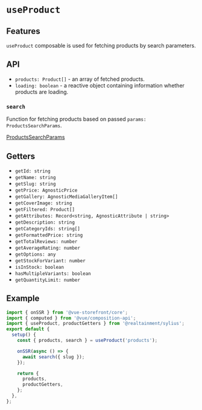 # `useProduct`

## Features

`useProduct` composable is used for fetching products by search parameters.

## API

- `products: Product[]` - an array of fetched products.
- `loading: boolean` - a reactive object containing information whether products are loading.

### `search`

Function for fetching products based on passed `params: ProductsSearchParams`.

[ProductsSearchParams](https://docs.vuestorefront.io/v2/reference/api/core.productssearchparams.html)

## Getters

- `getId: string`
- `getName: string`
- `getSlug: string`
- `getPrice: AgnosticPrice`
- `getGallery: AgnosticMediaGalleryItem[]`
- `getCoverImage: string`
- `getFiltered: Product[]`
- `getAttributes: Record<string, AgnosticAttribute | string>`
- `getDescription: string`
- `getCategoryIds: string[]`
- `getFormattedPrice: string`
- `getTotalReviews: number`
- `getAverageRating: number`
- `getOptions: any`
- `getStockForVariant: number`
- `isInStock: boolean`
- `hasMultipleVariants: boolean`
- `getQuantityLimit: number`

## Example

```js
import { onSSR } from '@vue-storefront/core';
import { computed } from '@vue/composition-api';
import { useProduct, productGetters } from '@realtainment/sylius';
export default {
  setup() {
    const { products, search } = useProduct('products');

    onSSR(async () => {
      await search({ slug });
    });

    return {
      products,
      productGetters,
    };
  },
};
```
